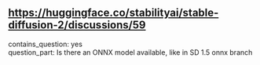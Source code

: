 ## https://huggingface.co/stabilityai/stable-diffusion-2/discussions/59

contains_question: yes  
question_part: Is there an ONNX model available, like in SD 1.5 onnx branch